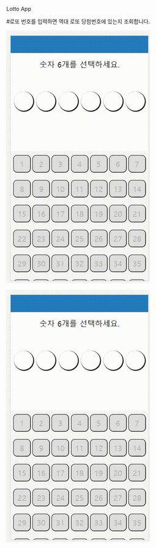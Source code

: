 Lotto App

#로또 번호를 입력하면 역대 로또 당첨번호에 있는지 조회합니다.

![v1](./public/img/video_1.gif)

![v2](./public/img/video_2.gif)
